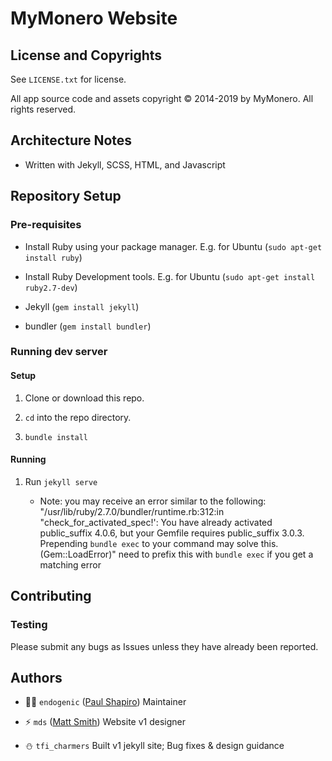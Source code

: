 # MyMonero Website

## License and Copyrights

See `LICENSE.txt` for license.

All app source code and assets copyright © 2014-2019 by MyMonero. All rights reserved.

## Architecture Notes

* Written with Jekyll, SCSS, HTML, and Javascript


## Repository Setup

### Pre-requisites

* Install Ruby using your package manager. E.g. for Ubuntu (`sudo apt-get install ruby`)

* Install Ruby Development tools. E.g. for Ubuntu (`sudo apt-get install ruby2.7-dev`)

* Jekyll (`gem install jekyll`)

* bundler (`gem install bundler`)

### Running dev server

#### Setup

1. Clone or download this repo.

2. `cd` into the repo directory.

3. `bundle install`

#### Running

1. Run `jekyll serve` 

	* Note: you may receive an error similar to the following: "/usr/lib/ruby/2.7.0/bundler/runtime.rb:312:in "check_for_activated_spec!': You have already activated public_suffix 4.0.6, but your Gemfile requires public_suffix 3.0.3. Prepending `bundle exec` to your command may solve this. (Gem::LoadError)" need to prefix this with `bundle exec` if you get a matching error

## Contributing

### Testing

Please submit any bugs as Issues unless they have already been reported.


## Authors

* 👨‍🚀 `endogenic` ([Paul Shapiro](https://github.com/paulshapiro)) Maintainer

* ⚡️ `mds` ([Matt Smith](http://mds.is)) Website v1 designer

* ⛄️ `tfi_charmers` Built v1 jekyll site; Bug fixes & design guidance

